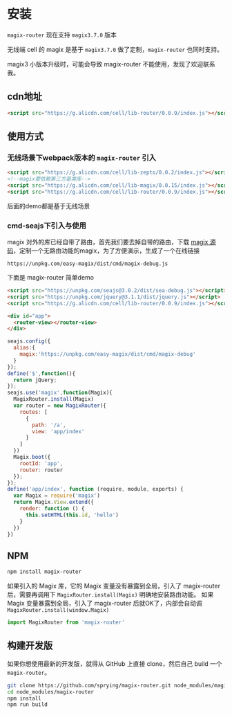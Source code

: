 # 安装

`magix-router` 现在支持 `magix3.7.0` 版本

无线端 cell 的 magix 是基于 `magix3.7.0` 做了定制，`magix-router` 也同时支持。

magix3 小版本升级时，可能会导致 magix-router 不能使用，发现了欢迎联系我。

## cdn地址

```html
<script src="https://g.alicdn.com/cell/lib-router/0.0.9/index.js"></script>
```
## 使用方式

### 无线场景下webpack版本的 `magix-router` 引入

```html
<script src="https://g.alicdn.com/cell/lib-zepto/0.0.2/index.js"></script>
<!--magix要依赖第三方基类库-->
<script src="https://g.alicdn.com/cell/lib-magix/0.0.15/index.js"></script>
<script src="https://g.alicdn.com/cell/lib-router/0.0.9/index.js"></script>
```

后面的demo都是基于无线场景

### cmd-seajs下引入与使用

magix 对外的库已经自带了路由，首先我们要去掉自带的路由，下载 [magix 源码](https://github.com/thx/magix)，定制一个无路由功能的magix，为了方便演示，生成了一个在线链接

```
https://unpkg.com/easy-magix/dist/cmd/magix-debug.js
```

下面是 magix-router 简单demo

``` html
<script src="https://unpkg.com/seajs@3.0.2/dist/sea-debug.js"></script>
<script src="https://unpkg.com/jquery@3.1.1/dist/jquery.js"></script>
<script src="https://g.alicdn.com/cell/lib-router/0.0.9/index.js"></script>

<div id="app">
  <router-view></router-view>
</div>
```

```js
seajs.config({
  alias:{
    magix:'https://unpkg.com/easy-magix/dist/cmd/magix-debug'
  }
});
define('$',function(){
  return jQuery;
});
seajs.use('magix',function(Magix){
  MagixRouter.install(Magix)
  var router = new MagixRouter({
    routes: [
      {
        path: '/a',
        view: 'app/index'
      }
    ]
  })
  Magix.boot({
    rootId: 'app',
    router: router
  });
});
define('app/index', function (require, module, exports) {
  var Magix = require('magix')
  return Magix.View.extend({
    render: function () {
      this.setHTML(this.id, 'hello')
    }
  })
})
```

## NPM

``` bash
npm install magix-router
```

如果引入的 Magix 库，它的 Magix 变量没有暴露到全局，引入了 magix-router 后，需要再调用下 `MagixRouter.install(Magix)` 明确地安装路由功能。
如果Magix 变量暴露到全局，引入了 magix-router 后就OK了，内部会自动调 `MagixRouter.install(window.Magix)`

``` js
import MagixRouter from 'magix-router'
```

## 构建开发版

如果你想使用最新的开发版，就得从 GitHub 上直接 clone，然后自己 build 一个 `magix-router`。

``` bash
git clone https://github.com/sprying/magix-router.git node_modules/magix-router
cd node_modules/magix-router
npm install
npm run build
```
